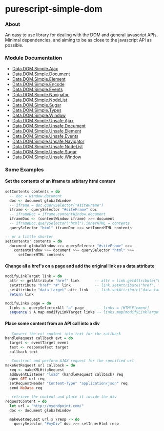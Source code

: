# purescript-simple-dom

### About

An easy to use library for dealing with the DOM and general javascript APIs.
Minimal dependencies, and aiming to be as close to the javascript API as possible.

### Module Documentation
- [Data.DOM.Simple.Ajax](docs/Data/DOM/Simple/Ajax.md)
- [Data.DOM.Simple.Document](docs/Data/DOM/Simple/Document.md)
- [Data.DOM.Simple.Element](docs/Data/DOM/Simple/Element.md)
- [Data.DOM.Simple.Encode](docs/Data/DOM/Simple/Encode.md)
- [Data.DOM.Simple.Events](docs/Data/DOM/Simple/Events.md)
- [Data.DOM.Simple.Navigator](docs/Data/DOM/Simple/Navigator.md)
- [Data.DOM.Simple.NodeList](docs/Data/DOM/Simple/NodeList.md)
- [Data.DOM.Simple.Sugar](docs/Data/DOM/Simple/Sugar.md)
- [Data.DOM.Simple.Types](docs/Data/DOM/Simple/Types.md)
- [Data.DOM.Simple.Window](docs/Data/DOM/Simple/Window.md)
- [Data.DOM.Simple.Unsafe.Ajax](docs/Data/DOM/Simple/Unsafe/Ajax.md)
- [Data.DOM.Simple.Unsafe.Document](docs/Data/DOM/Simple/Unsafe/Document.md)
- [Data.DOM.Simple.Unsafe.Element](docs/Data/DOM/Simple/Unsafe/Element.md)
- [Data.DOM.Simple.Unsafe.Events](docs/Data/DOM/Simple/Unsafe/Events.md)
- [Data.DOM.Simple.Unsafe.Navigator](docs/Data/DOM/Simple/Unsafe/Navigator.md)
- [Data.DOM.Simple.Unsafe.NodeList](docs/Data/DOM/Simple/Unsafe/NodeList.md)
- [Data.DOM.Simple.Unsafe.Sugar](docs/Data/DOM/Simple/Unsafe/Sugar.md)
- [Data.DOM.Simple.Unsafe.Window](docs/Data/DOM/Simple/Unsafe/Window.md)

### Some Examples

#### Set the contents of an iframe to arbitary html content

```purescript
setContents contents = do
  -- doc = window.document
  doc <- document globalWindow
  -- iframe = doc.querySelector("#siteFrame")
  iframe <- querySelector "#siteFrame" doc
  -- iframeDoc = iframe.contentWindow.document
  iframeDoc <- (contentWindow iframe) >>= document
  -- iframeDoc.querySelector("html").innerHTML = contents
  querySelector "html" iframeDoc >>= setInnerHTML contents

-- or a little shorter
setContents' contents = do
  document globalWindow >>= querySelector "#siteFrame" >>=
    contentWindow >>= document >>= querySelector "html" >>=
      setInnerHTML contents
```



#### Change all a href's on a page and add the original link as a data attribute

```purescript
modifyLinkTarget link = do
  attr <- getAttribute "href" link       -- attr = link.getAttribute("href")
  setAttribute "href" "#" link           -- link.setAttribute("href", "#")
  setAttribute "data-target" attr link   -- link.setAttribute("data-target", attr)
  return link

modifyLinks page = do
  links <- querySelectorAll "a" page      -- links = [HTMLElement]
  sequence $ A.map modifyLinkTarget links -- links.map(modifyLinkTarget)
```

#### Place some content from an API call into a div

```purescript
-- Convert the evt content into text for the callback
handleRequest callback evt = do
  target <- eventTarget event
  text <- responseText target
  callback text

-- Construct and perform AJAX request for the specified url
makeGetRequest url callback = do
  req <- makeXMLHttpRequest
  addEventListener "load" (handleRequest callback) req
  open GET url req
  setRequestHeader "Content-Type" "application/json" req
  send NoData req

-- retrieve the content and place it inside the div
requestContent = do
  let url = "http://myendpoint.com/"
  doc <- document globalWindow

  makeGetRequest url $ \resp -> do
    querySelector "#myDiv" doc >>= setInnerHtml resp
```
